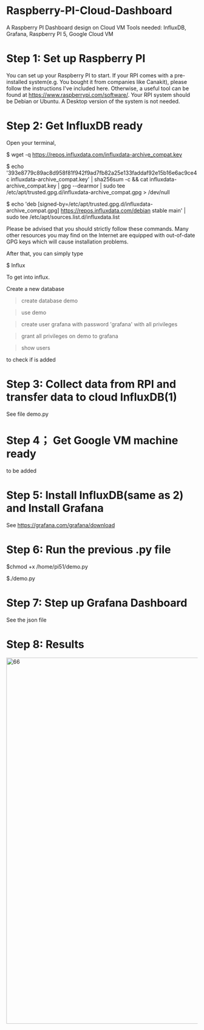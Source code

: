 # Raspberry-PI-Cloud-Dashboard
A Raspberry PI Dashboard design on Cloud VM
Tools needed: InfluxDB, Grafana, Raspberry PI 5, Google Cloud VM

# Step 1: Set up Raspberry PI
You can set up your Raspberry PI to start. If your RPI comes with a pre-installed system(e.g. You bought it from companies like Canakit), please follow the instructions I've included here. Otherwise, a useful tool can be found at https://www.raspberrypi.com/software/.
Your RPI system should be Debian or Ubuntu. A Desktop version of the system is not needed.

# Step 2: Get InfluxDB ready
Open your terminal,

 $ wget -q https://repos.influxdata.com/influxdata-archive_compat.key
 
 $ echo '393e8779c89ac8d958f81f942f9ad7fb82a25e133faddaf92e15b16e6ac9ce4c influxdata-archive_compat.key' | sha256sum -c && cat influxdata-archive_compat.key | gpg --dearmor | sudo tee /etc/apt/trusted.gpg.d/influxdata-archive_compat.gpg > /dev/null
 
 $ echo 'deb [signed-by=/etc/apt/trusted.gpg.d/influxdata-archive_compat.gpg] https://repos.influxdata.com/debian stable main' | sudo tee /etc/apt/sources.list.d/influxdata.list
 
Please be advised that you should strictly follow these commands. Many other resources you may find on the Internet are equipped with out-of-date GPG keys which will cause installation problems.

After that, you can simply type

 $ Influx
 
To get into influx.

Create a new database 

>create database demo

>use demo

>create user grafana with password 'grafana' with all privileges

>grant all privileges on demo to grafana

>show users

to check if is added

# Step 3: Collect data from RPI and transfer data to cloud InfluxDB(1)
See file demo.py

# Step 4； Get Google VM machine ready
to be added

# Step 5: Install InfluxDB(same as 2) and Install Grafana
See https://grafana.com/grafana/download

# Step 6: Run the previous .py file

$chmod +x /home/pi51/demo.py

$./demo.py

# Step 7: Step up Grafana Dashboard
See the json file

# Step 8: Results
<img width="962" alt="66" src="https://github.com/user-attachments/assets/5ab320f1-0c3a-45dc-9068-fcdfc412fc11">

